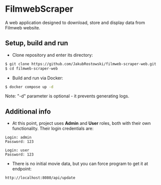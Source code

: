 # FilmwebScraper
A web application designed to download, store and display data from Filmweb website.
## Setup, build and run
* Clone repository and enter its directory:
```bash
$ git clone https://github.com/JakubRostowski/filmweb-scraper-web.git
$ cd filmweb-scraper-web
```
* Build and run via Docker:
```bash
$ docker compose up -d
```
Note: "-d" parameter is optional - it prevents generating logs.
## Additional info
* At this point, project uses **Admin** and **User** roles, both with their own functionality. Their login credentials are:
```text
Login: admin
Password: 123

Login: user
Password: 123
```
* There is no initial movie data, but you can force program to get it at endpoint:
```text
http://localhost:8080/api/update
```
